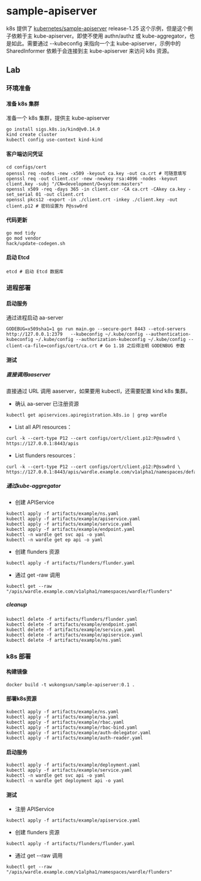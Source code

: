 # sample-apiserver

k8s 提供了 [kubernetes/sample-apiserver](https://github.com/kubernetes/sample-apiserver) release-1.25 这个示例，但是这个例子依赖于主 kube-apiserver。即使不使用 authn/authz 或 kube-aggregator，也是如此。需要通过 --kubeconfig 来指向一个主 kube-apiserver，示例中的 SharedInformer 依赖于会连接到主 kube-apiserver 来访问 k8s 资源。

## Lab

### 环境准备

#### 准备 k8s 集群

准备一个 k8s 集群，提供主 kube-apiserver

```shell
go install sigs.k8s.io/kind@v0.14.0
kind create cluster
kubectl config use-context kind-kind
```

#### 客户端访问凭证

```shell
cd configs/cert
openssl req -nodes -new -x509 -keyout ca.key -out ca.crt # 可随意填写
openssl req -out client.csr -new -newkey rsa:4096 -nodes -keyout client.key -subj "/CN=development/O=system:masters"
openssl x509 -req -days 365 -in client.csr -CA ca.crt -CAkey ca.key -set_serial 01 -out client.crt
openssl pkcs12 -export -in ./client.crt -inkey ./client.key -out client.p12 # 密码设置为 P@ssw0rd
```

#### 代码更新

```shell
go mod tidy
go mod vendor
hack/update-codegen.sh
```

#### 启动 Etcd

```shell
etcd # 启动 Etcd 数据库
```

### 进程部署

#### 启动服务

通过进程启动 aa-server

```shell
GODEBUG=x509sha1=1 go run main.go --secure-port 8443 --etcd-servers http://127.0.0.1:2379   --kubeconfig ~/.kube/config --authentication-kubeconfig ~/.kube/config --authorization-kubeconfig ~/.kube/config --client-ca-file=configs/cert/ca.crt # Go 1.18 之后得注明 GODENBUG 参数
```

#### 测试

##### 直接调用aaserver

直接通过 URL 调用 aaserver，如果要用 kubectl，还需要配置 kind k8s 集群。

- 确认 aa-server 已注册资源

```shell
kubectl get apiservices.apiregistration.k8s.io | grep wardle
```

- List all API resources：

```shell
curl -k --cert-type P12 --cert configs/cert/client.p12:P@ssw0rd \
https://127.0.0.1:8443/apis
```

- List flunders resources：

```shell
curl -k --cert-type P12 --cert configs/cert/client.p12:P@ssw0rd \
https://127.0.0.1:8443/apis/wardle.example.com/v1alpha1/namespaces/default/flunders
```

##### 通过kube-aggregator

- 创建 APIService

```shell
kubectl apply -f artifacts/example/ns.yaml
kubectl apply -f artifacts/example/apiservice.yaml
kubectl apply -f artifacts/example/service.yaml
kubectl apply -f artifacts/example/endpoint.yaml
kubectl -n wardle get svc api -o yaml  
kubectl -n wardle get ep api -o yaml 
```

- 创建 flunders 资源

```shell
kubectl apply -f artifacts/flunders/flunder.yaml
```

- 通过 get -raw 调用

```shell
kubectl get --raw "/apis/wardle.example.com/v1alpha1/namespaces/wardle/flunders"
```

##### cleanup

```shell
kubectl delete -f artifacts/flunders/flunder.yaml
kubectl delete -f artifacts/example/endpoint.yaml
kubectl delete -f artifacts/example/service.yaml
kubectl delete -f artifacts/example/apiservice.yaml
kubectl delete -f artifacts/example/ns.yaml
```

### k8s 部署

#### 构建镜像

```shell
docker build -t wukongsun/sample-apiserver:0.1 .
```

#### 部署k8s资源

```shell
kubectl apply -f artifacts/example/ns.yaml
kubectl apply -f artifacts/example/sa.yaml
kubectl apply -f artifacts/example/rbac.yaml
kubectl apply -f artifacts/example/rbac-bind.yaml
kubectl apply -f artifacts/example/auth-delegator.yaml
kubectl apply -f artifacts/example/auth-reader.yaml
```

#### 启动服务

```shell
kubectl apply -f artifacts/example/deployment.yaml
kubectl apply -f artifacts/example/service.yaml
kubectl -n wardle get svc api -o yaml  
kubectl -n wardle get deployment api -o yaml 
```

#### 测试

- 注册 APIService

```shell
kubectl apply -f artifacts/example/apiservice.yaml
```

- 创建 flunders 资源
```shell
kubectl apply -f artifacts/flunders/flunder.yaml
```

- 通过 get --raw 调用

```shell
kubectl get --raw "/apis/wardle.example.com/v1alpha1/namespaces/wardle/flunders"
```
